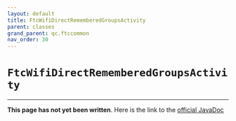 ```yaml
---
layout: default
title: FtcWifiDirectRememberedGroupsActivity
parent: classes
grand_parent: qc.ftccommon
nav_order: 30
---
```

# `FtcWifiDirectRememberedGroupsActivity`
---
**This page has not yet been written**. Here is the link to the [official JavaDoc](https://ftctechnh.github.io/ftc_app/doc/javadoc/com/qualcomm/ftccommon/FtcWifiDirectRememberedGroupsActivity.html)
        